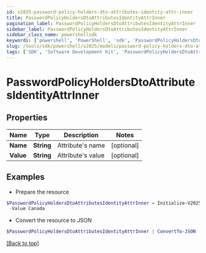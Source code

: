 ```yaml
---
id: v2025-password-policy-holders-dto-attributes-identity-attr-inner
title: PasswordPolicyHoldersDtoAttributesIdentityAttrInner
pagination_label: PasswordPolicyHoldersDtoAttributesIdentityAttrInner
sidebar_label: PasswordPolicyHoldersDtoAttributesIdentityAttrInner
sidebar_class_name: powershellsdk
keywords: ['powershell', 'PowerShell', 'sdk', 'PasswordPolicyHoldersDtoAttributesIdentityAttrInner', 'V2025PasswordPolicyHoldersDtoAttributesIdentityAttrInner'] 
slug: /tools/sdk/powershell/v2025/models/password-policy-holders-dto-attributes-identity-attr-inner
tags: ['SDK', 'Software Development Kit', 'PasswordPolicyHoldersDtoAttributesIdentityAttrInner', 'V2025PasswordPolicyHoldersDtoAttributesIdentityAttrInner']
---
```



# PasswordPolicyHoldersDtoAttributesIdentityAttrInner

## Properties

Name | Type | Description | Notes
------------ | ------------- | ------------- | -------------
**Name** | **String** | Attribute's name | [optional] 
**Value** | **String** | Attribute's value | [optional] 

## Examples

- Prepare the resource
```powershell
$PasswordPolicyHoldersDtoAttributesIdentityAttrInner = Initialize-V2025PasswordPolicyHoldersDtoAttributesIdentityAttrInner  -Name Country `
 -Value Canada
```

- Convert the resource to JSON
```powershell
$PasswordPolicyHoldersDtoAttributesIdentityAttrInner | ConvertTo-JSON
```


[[Back to top]](#) 

